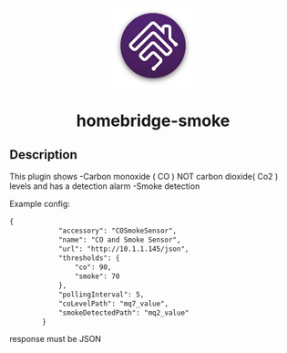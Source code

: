 <p align="center">
  <a href="https://github.com/homebridge/homebridge"><img src="https://raw.githubusercontent.com/homebridge/branding/master/logos/homebridge-color-round-stylized.png" height="140"></a>
</p>

<span align="center">

# homebridge-smoke


</span>

## Description

This plugin shows 
-Carbon monoxide ( CO ) NOT carbon dioxide( Co2 ) levels and has a detection alarm
-Smoke detection


Example config:
```
{
            "accessory": "COSmokeSensor",
            "name": "CO and Smoke Sensor",
            "url": "http://10.1.1.145/json",
            "thresholds": {
                "co": 90,
                "smoke": 70
            },
            "pollingInterval": 5,
            "coLevelPath": "mq7_value",
            "smokeDetectedPath": "mq2_value"
        }

```


response must be JSON 


